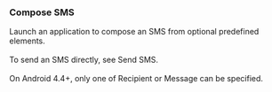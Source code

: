 ### Compose SMS

Launch an application to compose an SMS from optional predefined
elements.\
\
To send an SMS directly, see Send SMS.\
\
On Android 4.4+, only one of Recipient or Message can be specified.
